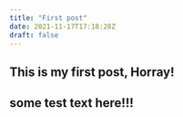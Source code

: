 ```yaml
---
title: "First post"
date: 2021-11-17T17:18:28Z
draft: false
---
```



## This is my first post, Horray!

## some test text here!!!







